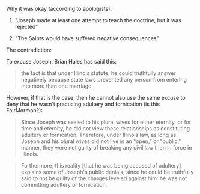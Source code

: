 
Why it was okay (according to apologists):

1. "Joseph made at least one attempt to teach the doctrine, but it was rejected"

2. "The Saints would have suffered negative consequences"

The contradiction:

To excuse Joseph, Brian Hales has said this:

> the fact is that under Illinois statute, he could truthfully answer negatively because state laws prevented any person from entering into more than one marriage.

However, if that is the case, then he cannot also use the same excuse to deny that he wasn't practicing adultery and fornication (is this FairMormon?):

> Since Joseph was sealed to his plural wives for either eternity, or for time and eternity, he did not view these relationships as constituting adultery or fornication. Therefore, under Illinois law, as long as Joseph and his plural wives did not live in an "open," or "public," manner, they were not guilty of breaking any civil law then in force in Illinois.

> Furthermore, this reality [that he was being accused of adultery] explains some of Joseph's public denials, since he could be truthfully said to not be guilty of the charges leveled against him: he was not committing adultery or fornication.
